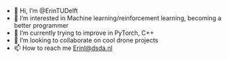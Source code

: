 - 👋 Hi, I’m @ErinTUDelft
- 👀 I’m interested in Machine learning/reinforcement learning, becoming a better programmer
- 🌱 I’m currently trying to improve in PyTorch, C++
- 💞️ I’m looking to collaborate on cool drone projects
- 📫 How to reach me Erinl@dsda.nl

<!---
ErinTUDelft/ErinTUDelft is a ✨ special ✨ repository because its `README.md` (this file) appears on your GitHub profile.
You can click the Preview link to take a look at your changes.
--->
